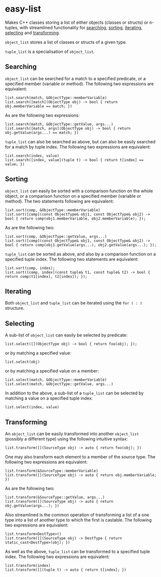 # easy-list
Makes C++ classes storing a list of either objects (classes or structs) or n-tuples, with streamlined functionality for [searching](#Searching), [sorting](#Sorting), [iterating](#Iterating), [selecting](#Selecting) and [transforming](#Transforming).

<code>object_list</code> stores a list of classes or structs of a given type.

<code>tuple_list</code> is a specialisation of <code>object_list<tuple></code>.

Searching
---------

<code>object_list</code> can be searched for a match to a specified predicate, or a specified member (variable or method). The following two expressions are equivalent:

    list.search(match, &ObjectType::memberVariable)
    list.search([match](ObjectType obj) -> bool { return obj.memberVariable == match; })

As are the following two expressions:

    list.search(match, &ObjectType::getValue, args...)
    list.search([match, args](ObjectType obj) -> bool { return obj.getValue(args...) == match; })

<code>tuple_list</code> can also be searched as above, but can also be easily searched for a match by tuple index. The following two expressions are equivalent:

    list.search(index, value)
    list.search([index, value](tuple t) -> bool { return t[index] == value; })
  
Sorting
-------

<code>object_list</code> can easily be sorted with a comparison function on the whole object, or a comparison function on a specified member (variable or method). The two statements following are equivalent:

    list.sort(comp, &ObjectType::memberVariable)
    list.sort([comp](const ObjectType& obj1, const ObjectType& obj2) -> bool { return comp(obj1.memberVariable, obj2.memberVariable); });

As are the following two:

    list.sort(comp, &ObjectType::getValue, args...)
    list.sort([comp](const ObjectType& obj1, const ObjectType& obj2) -> bool { return comp(obj1.getValue(args...), obj2.getValue(args...); });

<code>tuple_list</code> can be sorted as above, and also by a comparison function on a specified tuple index. The following two statements are equivalent:

    list.sort(comp, index);
    list.sort([comp, index](const tuple& t1, const tuple& t2) -> bool { return comp(t1[index], t2[index]); });

Iterating
---------

Both <code>object_list</code> and <code>tuple_list</code> can be iterated using the <code>for ( : )</code> structure.

Selecting
---------

A sub-list of <code>object_list</code> can easily be selected by predicate:

    list.select([](ObjectType obj) -> bool { return foo(obj); });

or by matching a specified value:

    list.select(obj)

or by matching a specified value on a member:

    list.select(match, &ObjectType::memberVariable)
    list.select(match, &ObjectType::getValue, args...)
   
In addition to the above, a sub-list of a <code>tuple_list</code> can be selected by matching a value on a specified tuple index:

    list.select(index, value)

Transforming
------------

An <code>object_list</code> can be easily transformed into another <code>object_list</code> (possibly a different type) using the following intuitive syntax:

    list.transform([](SourceType obj) -> auto { return foo(obj); })

One may also transform each element to a member of the source type. The following two expressions are equivalent:

    list.transform(&SourceType::memberVariable)
    list.transform([](SourceType obj) -> auto { return obj.memberVariable; })

As are the following two:

    list.transform(&SourceType::getValue, args...)
    list.transform([](SourceType obj) -> auto { return obj.getValue(args...); })
    
Also streamlined is the common operation of transforming a list of a one type into a list of another type to which the first is castable. The following two expressions are equivalent:

    list.transform<DestType>()
    list.transform([](SourceType obj) -> DestType { return static_cast<DestType>(obj); })

As well as the above, <code>tuple_list</code> can be transformed to a specified tuple index. The following two expressions are equivalent:

    list.transform(index)
    list.transform([](tuple t) -> auto { return t[index]; })
